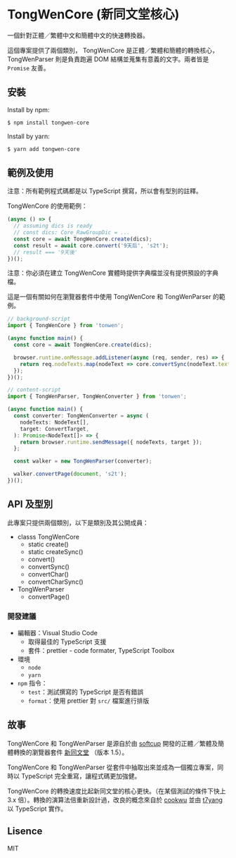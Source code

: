# TongWenCore (新同文堂核心)

一個針對正體／繁體中文和簡體中文的快速轉換器。

這個專案提供了兩個類別， TongWenCore 是正體／繁體和簡體的轉換核心， TongWenParser 則是負責跑遍 DOM 結構並蒐集有意義的文字。兩者皆是 `Promise` 友善。

## 安裝

Install by npm:
```bash
$ npm install tongwen-core
```

Install by yarn:
```bash
$ yarn add tongwen-core
```

## 範例及使用

注意：所有範例程式碼都是以 TypeScript 撰寫，所以會有型別的註釋。

TongWenCore 的使用範例：

```typescript
(async () => {
  // assuming dics is ready
  // const dics: Core_RawGroupDic = ...
  const core = await TongWenCore.create(dics);
  const result = await core.convert('9天后', 's2t');
  // result === '9天後'
})();
```

注意：你必須在建立 TongWenCore 實體時提供字典檔並沒有提供預設的字典檔。

這是一個有關如何在瀏覽器套件中使用 TongWenCore 和 TongWenParser 的範例。

```typescript
// background-script
import { TongWenCore } from 'tonwen';

(async function main() {
  const core = await TongWenCore.create(dics);

  browser.runtime.onMessage.addListener(async (req, sender, res) => {
    return req.nodeTexts.map(nodeText => core.convertSync(nodeText.text, req.target));
  });
})();

// content-script
import { TongWenParser, TongWenConverter } from 'tonwen';

(async function main() {
  const converter: TongWenConverter = async (
    nodeTexts: NodeText[],
    target: ConvertTarget,
  ): Promise<NodeText[]> => {
    return browser.runtime.sendMessage({ nodeTexts, target });
  };

  const walker = new TongWenParser(converter);

  walker.convertPage(document, 's2t');
})();
```

## API 及型別

此專案只提供兩個類別，以下是類別及其公開成員：

* classs TongWenCore
  * static create()
  * static createSync()
  * convert()
  * convertSync()
  * convertChar()
  * convertCharSync()
* TongWenParser
  * convertPage()

### 開發建議

* 編輯器：Visual Studio Code
  * 取得最佳的 TypeScript 支援
  * 套件：prettier - code formater, TypeScript Toolbox
* 環境
  * `node`
  * `yarn`
* `npm` 指令：
  * `test`：測試撰寫的 TypeScript 是否有錯誤
  * `format`：使用 prettier 對 `src/` 檔案進行排版

## 故事

TongWenCore 和 TongWenParser 是源自於由 [softcup](https://github.com/softcup) 開發的正體／繁體及簡體轉換的瀏覽器套件 [新同文堂](https://github.com/tongwentang/New-Tongwentang-for-Firefox) （版本 1.5）。

TongWenCore 和 TongWenParser 從套件中抽取出來並成為一個獨立專案，同時以 TypeScript 完全重寫，讓程式碼更加強健。

TongWenCore 的轉換速度比起新同文堂的核心更快。（在某個測試的條件下快上 3.x 倍）。轉換的演算法倍重新設計過，改良的概念來自於 [cookwu](https://github.com/cookwu) 並由 [t7yang](https://github.com/t7yang) 以 TypeScript 實作。

## Lisence

MIT
